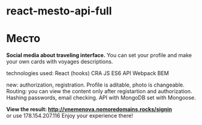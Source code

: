 # react-mesto-api-full
# Место

**Social media about traveling interface.** You can set your profile and make your own cards with voyages descriptions.         

technologies used: 
React (hooks)
CRA
JS ES6
API
Webpack
BEM  

new: authorization, registration. Profile is aditable, photo is changeable. Routing: you can view the content only after registartion and authorization. Hashing passwords, email checking. API with MongoDB set with Mongoose.                   
                             

**View the result: http://vnemenova.nomoredomains.rocks/signin**        
or use 178.154.207.116
Enjoy your experience there!
